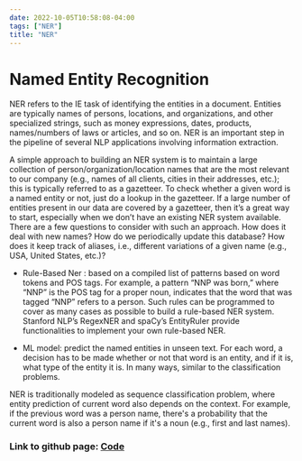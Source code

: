 ```yaml
---
date: 2022-10-05T10:58:08-04:00
tags: ["NER"]
title: "NER"
---
```



# Named Entity Recognition

NER refers to the IE task of identifying the entities in a document. Entities are typically names of persons, locations, and organizations, and other specialized strings, such as money expressions, dates, products, names/numbers of laws or articles, and so on. NER is an important step in the pipeline of several NLP applications involving information extraction.

A simple approach to building an NER system is to maintain a large collection of person/organization/location names that are the most relevant to our company (e.g., names of all clients, cities in their addresses, etc.); this is typically referred to as a gazetteer. To check whether a given word is a named entity or not, just do a lookup in the gazetteer. If a large number of entities present in our data are covered by a gazetteer, then it’s a great way to start, especially when we don’t have an existing NER system available. There are a few questions to consider with such an approach. How does it deal with new names? How do we periodically update this database? How does it keep track of aliases, i.e., different variations of a given name (e.g., USA, United
States, etc.)?


- Rule-Based Ner : based on a compiled list of patterns based on word tokens and POS tags. For example, a pattern “NNP was born,” where “NNP” is the POS tag for a proper noun, indicates that the word that was tagged “NNP” refers to a person. Such rules can be programmed to cover as many cases as possible to build a rule-based NER system. Stanford NLP’s RegexNER  and spaCy’s EntityRuler provide functionalities to implement your own rule-based NER.

- ML model: predict the named entities in unseen text. For each word, a decision has to be made whether or not that word is an entity, and if it is, what type of the entity it is. In many ways, similar to the classification problems.


NER is traditionally modeled as sequence classification problem, where entity prediction of current word also depends on the context. For example, if the previous word was a person name, there's a probability that the current word is also a person name if it's a noun (e.g., first and last names).

### Link to github page: [Code](https://github.com/shikshya1/NLP/tree/main/NER)
